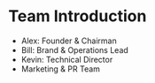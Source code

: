 # Team Introduction

- Alex: Founder & Chairman
- Bill: Brand & Operations Lead
- Kevin: Technical Director
- Marketing & PR Team
